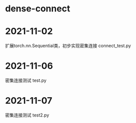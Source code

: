 # dense-connect
# 2021-11-02
扩展torch.nn.Sequential类，初步实现密集连接  connect_test.py

# 2021-11-06
密集连接测试  test.py

# 2021-11-07
密集连接测试 test2.py
